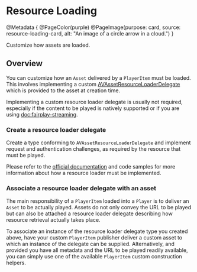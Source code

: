 # Resource Loading

@Metadata {
    @PageColor(purple)
    @PageImage(purpose: card, source: resource-loading-card, alt: "An image of a circle arrow in a cloud.")
}

Customize how assets are loaded.

## Overview

You can customize how an ``Asset`` delivered by a ``PlayerItem`` must be loaded. This involves implementing a custom [AVAssetResourceLoaderDelegate](https://developer.apple.com/documentation/avfoundation/avassetresourceloaderdelegate) which is provided to the asset at creation time.

Implementing a custom resource loader delegate is usually not required, especially if the content to be played is natively supported or if you are using <doc:fairplay-streaming>.

### Create a resource loader delegate

Create a type conforming to `AVAssetResourceLoaderDelegate` and implement request and authentication challenges, as required by the resource that must be played.

Please refer to the [official documentation](https://developer.apple.com/documentation/avfoundation/avassetresourceloaderdelegate) and code samples for more information about how a resource loader must be implemented.

### Associate a resource loader delegate with an asset

The main responsibility of a ``PlayerItem`` loaded into a ``Player`` is to deliver an ``Asset`` to be actually played. Assets do not only convey the URL to be played but can also be attached a resource loader delegate describing how resource retrieval actually takes place.

To associate an instance of the resource loader delegate type you created above, have your custom ``PlayerItem`` publisher deliver a custom asset to which an instance of the delegate can be supplied. Alternatively, and provided you have all metadata and the URL to be played readily available, you can simply use one of the available ``PlayerItem`` custom construction helpers.
